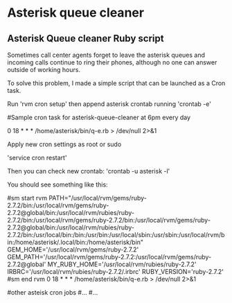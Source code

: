 # Asterisk queue cleaner
## Asterisk Queue cleaner Ruby script

Sometimes call center agents forget to leave the asterisk queues and incoming calls continue to ring their phones, although no one can answer outside of working hours.

To solve this problem, I made a simple script that can be launched as a Cron task.

Run 'rvm cron setup' then append asterisk crontab running 'crontab -e'

#Sample cron task for asterisk-queue-cleaner at 6pm every day

0 18 * * * /home/asterisk/bin/q-e.rb > /dev/null 2>&1

Apply new cron settings as root or sudo

'service cron restart'

Then you can check new crontab:
'crontab -u asterisk -l'

You should see something like this:

#sm start rvm
PATH="/usr/local/rvm/gems/ruby-2.7.2/bin:/usr/local/rvm/gems/ruby-2.7.2@global/bin:/usr/local/rvm/rubies/ruby-2.7.2/bin:/usr/local/rvm/gems/ruby-2.7.2/bin:/usr/local/rvm/gems/ruby-2.7.2@global/bin:/usr/local/rvm/rubies/ruby-2.7.2/bin:/usr/local/bin:/bin:/usr/bin:/usr/local/sbin:/usr/sbin:/usr/local/rvm/bin:/home/asterisk/.local/bin:/home/asterisk/bin"
GEM_HOME='/usr/local/rvm/gems/ruby-2.7.2'
GEM_PATH='/usr/local/rvm/gems/ruby-2.7.2:/usr/local/rvm/gems/ruby-2.7.2@global'
MY_RUBY_HOME='/usr/local/rvm/rubies/ruby-2.7.2'
IRBRC='/usr/local/rvm/rubies/ruby-2.7.2/.irbrc'
RUBY_VERSION='ruby-2.7.2'
#sm end rvm
0 18 * * * /home/asterisk/bin/q-e.rb > /dev/null 2>&1

#other asteisk cron jobs
#...
#...
